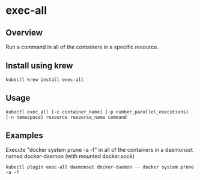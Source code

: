 # exec-all

## Overview

Run a command in all of the containers in a specific resource.

## Install using krew

`kubectl krew install exec-all`

## Usage

```
kubectl exec_all [-c container_name] [-p number_parallel_executions] [-n namespace] resource resource_name command
```

## Examples

Execute "docker system prune -a -f" in all of the containers in a daemonset named docker-daemon (with mounted docker.sock)

```
kubectl plugin exec-all daemonset docker-daemon -- docker system prune -a -f
```
